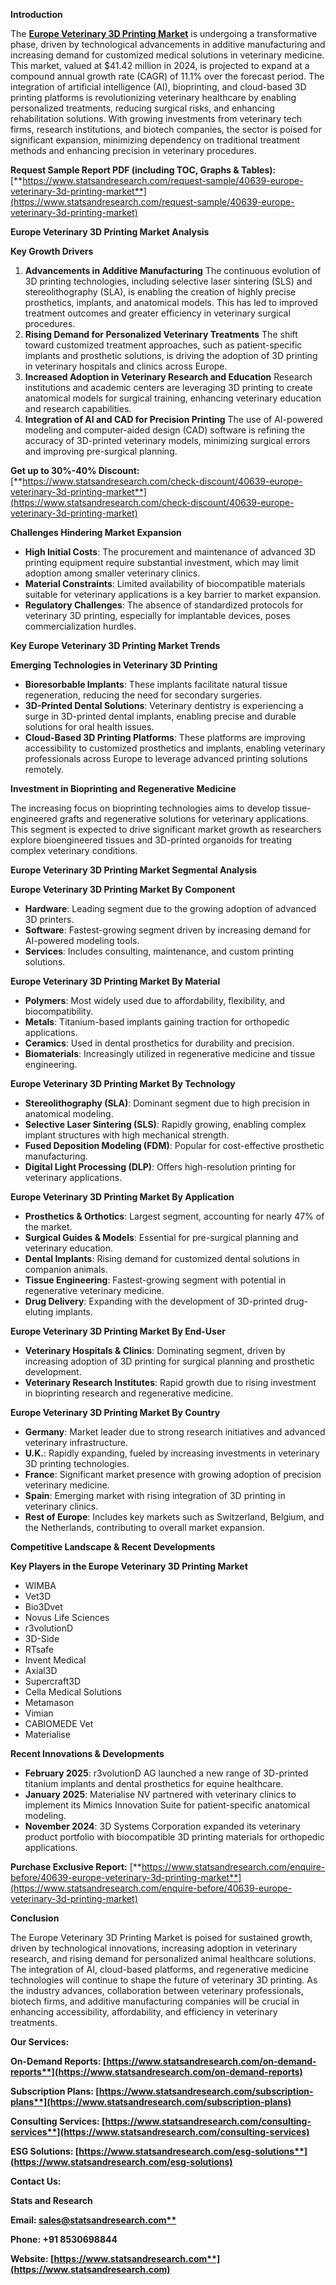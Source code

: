 ﻿**Introduction**

The [**Europe Veterinary 3D Printing Market**](https://www.statsandresearch.com/report/40639-europe-veterinary-3d-printing-market) is undergoing a transformative phase, driven by technological advancements in additive manufacturing and increasing demand for customized medical solutions in veterinary medicine. This market, valued at $41.42 million in 2024, is projected to expand at a compound annual growth rate (CAGR) of 11.1% over the forecast period. The integration of artificial intelligence (AI), bioprinting, and cloud-based 3D printing platforms is revolutionizing veterinary healthcare by enabling personalized treatments, reducing surgical risks, and enhancing rehabilitation solutions. With growing investments from veterinary tech firms, research institutions, and biotech companies, the sector is poised for significant expansion, minimizing dependency on traditional treatment methods and enhancing precision in veterinary procedures.

**Request Sample Report PDF (including TOC, Graphs & Tables):** [**https://www.statsandresearch.com/request-sample/40639-europe-veterinary-3d-printing-market**](https://www.statsandresearch.com/request-sample/40639-europe-veterinary-3d-printing-market)

**Europe Veterinary 3D Printing Market Analysis**

**Key Growth Drivers**

1. **Advancements in Additive Manufacturing**
   The continuous evolution of 3D printing technologies, including selective laser sintering (SLS) and stereolithography (SLA), is enabling the creation of highly precise prosthetics, implants, and anatomical models. This has led to improved treatment outcomes and greater efficiency in veterinary surgical procedures.
1. **Rising Demand for Personalized Veterinary Treatments**
   The shift toward customized treatment approaches, such as patient-specific implants and prosthetic solutions, is driving the adoption of 3D printing in veterinary hospitals and clinics across Europe.
1. **Increased Adoption in Veterinary Research and Education**
   Research institutions and academic centers are leveraging 3D printing to create anatomical models for surgical training, enhancing veterinary education and research capabilities.
1. **Integration of AI and CAD for Precision Printing**
   The use of AI-powered modeling and computer-aided design (CAD) software is refining the accuracy of 3D-printed veterinary models, minimizing surgical errors and improving pre-surgical planning.

**Get up to 30%-40% Discount:** [**https://www.statsandresearch.com/check-discount/40639-europe-veterinary-3d-printing-market**](https://www.statsandresearch.com/check-discount/40639-europe-veterinary-3d-printing-market)

**Challenges Hindering Market Expansion**

- **High Initial Costs**: The procurement and maintenance of advanced 3D printing equipment require substantial investment, which may limit adoption among smaller veterinary clinics.
- **Material Constraints**: Limited availability of biocompatible materials suitable for veterinary applications is a key barrier to market expansion.
- **Regulatory Challenges**: The absence of standardized protocols for veterinary 3D printing, especially for implantable devices, poses commercialization hurdles.

**Key Europe Veterinary 3D Printing Market Trends**

**Emerging Technologies in Veterinary 3D Printing**

- **Bioresorbable Implants**: These implants facilitate natural tissue regeneration, reducing the need for secondary surgeries.
- **3D-Printed Dental Solutions**: Veterinary dentistry is experiencing a surge in 3D-printed dental implants, enabling precise and durable solutions for oral health issues.
- **Cloud-Based 3D Printing Platforms**: These platforms are improving accessibility to customized prosthetics and implants, enabling veterinary professionals across Europe to leverage advanced printing solutions remotely.

**Investment in Bioprinting and Regenerative Medicine**

The increasing focus on bioprinting technologies aims to develop tissue-engineered grafts and regenerative solutions for veterinary applications. This segment is expected to drive significant market growth as researchers explore bioengineered tissues and 3D-printed organoids for treating complex veterinary conditions.

**Europe Veterinary 3D Printing Market Segmental Analysis**

**Europe Veterinary 3D Printing Market By Component**

- **Hardware**: Leading segment due to the growing adoption of advanced 3D printers.
- **Software**: Fastest-growing segment driven by increasing demand for AI-powered modeling tools.
- **Services**: Includes consulting, maintenance, and custom printing solutions.

**Europe Veterinary 3D Printing Market By Material**

- **Polymers**: Most widely used due to affordability, flexibility, and biocompatibility.
- **Metals**: Titanium-based implants gaining traction for orthopedic applications.
- **Ceramics**: Used in dental prosthetics for durability and precision.
- **Biomaterials**: Increasingly utilized in regenerative medicine and tissue engineering.

**Europe Veterinary 3D Printing Market By Technology**

- **Stereolithography (SLA)**: Dominant segment due to high precision in anatomical modeling.
- **Selective Laser Sintering (SLS)**: Rapidly growing, enabling complex implant structures with high mechanical strength.
- **Fused Deposition Modeling (FDM)**: Popular for cost-effective prosthetic manufacturing.
- **Digital Light Processing (DLP)**: Offers high-resolution printing for veterinary applications.

**Europe Veterinary 3D Printing Market By Application**

- **Prosthetics & Orthotics**: Largest segment, accounting for nearly 47% of the market.
- **Surgical Guides & Models**: Essential for pre-surgical planning and veterinary education.
- **Dental Implants**: Rising demand for customized dental solutions in companion animals.
- **Tissue Engineering**: Fastest-growing segment with potential in regenerative veterinary medicine.
- **Drug Delivery**: Expanding with the development of 3D-printed drug-eluting implants.

**Europe Veterinary 3D Printing Market By End-User**

- **Veterinary Hospitals & Clinics**: Dominating segment, driven by increasing adoption of 3D printing for surgical planning and prosthetic development.
- **Veterinary Research Institutes**: Rapid growth due to rising investment in bioprinting research and regenerative medicine.

**Europe Veterinary 3D Printing Market By Country**

- **Germany**: Market leader due to strong research initiatives and advanced veterinary infrastructure.
- **U.K.**: Rapidly expanding, fueled by increasing investments in veterinary 3D printing technologies.
- **France**: Significant market presence with growing adoption of precision veterinary medicine.
- **Spain**: Emerging market with rising integration of 3D printing in veterinary clinics.
- **Rest of Europe**: Includes key markets such as Switzerland, Belgium, and the Netherlands, contributing to overall market expansion.

**Competitive Landscape & Recent Developments**

**Key Players in the Europe Veterinary 3D Printing Market**

- WIMBA
- Vet3D
- Bio3Dvet
- Novus Life Sciences
- r3volutionD
- 3D-Side
- RTsafe
- Invent Medical
- Axial3D
- Supercraft3D
- Cella Medical Solutions
- Metamason
- Vimian
- CABIOMEDE Vet
- Materialise

**Recent Innovations & Developments**

- **February 2025**: r3volutionD AG launched a new range of 3D-printed titanium implants and dental prosthetics for equine healthcare.
- **January 2025**: Materialise NV partnered with veterinary clinics to implement its Mimics Innovation Suite for patient-specific anatomical modeling.
- **November 2024**: 3D Systems Corporation expanded its veterinary product portfolio with biocompatible 3D printing materials for orthopedic applications.

**Purchase Exclusive Report:** [**https://www.statsandresearch.com/enquire-before/40639-europe-veterinary-3d-printing-market**](https://www.statsandresearch.com/enquire-before/40639-europe-veterinary-3d-printing-market)

**Conclusion**

The Europe Veterinary 3D Printing Market is poised for sustained growth, driven by technological innovations, increasing adoption in veterinary research, and rising demand for personalized animal healthcare solutions. The integration of AI, cloud-based platforms, and regenerative medicine technologies will continue to shape the future of veterinary 3D printing. As the industry advances, collaboration between veterinary professionals, biotech firms, and additive manufacturing companies will be crucial in enhancing accessibility, affordability, and efficiency in veterinary treatments.

**Our Services:**

**On-Demand Reports: [https://www.statsandresearch.com/on-demand-reports**](https://www.statsandresearch.com/on-demand-reports)**

**Subscription Plans: [https://www.statsandresearch.com/subscription-plans**](https://www.statsandresearch.com/subscription-plans)**

**Consulting Services: [https://www.statsandresearch.com/consulting-services**](https://www.statsandresearch.com/consulting-services)**

**ESG Solutions: [https://www.statsandresearch.com/esg-solutions**](https://www.statsandresearch.com/esg-solutions)**

**Contact Us:**

**Stats and Research**

**Email: [sales@statsandresearch.com**](mailto:sales@statsandresearch.com)**

**Phone: +91 8530698844**

**Website: [https://www.statsandresearch.com**](https://www.statsandresearch.com)**
